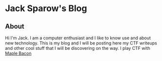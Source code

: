 # Jack Sparow's Blog

## About

Hi I'm Jack. I am a computer enthusiast and I like to know use and about new technology. 
This is my blog and I will be posting here my CTF writeups and other cool stuff that I will be discovering on the way.
I play CTF with [Maple Bacon](https://maplebacon.org/)
